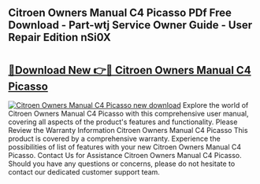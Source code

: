 ## Citroen Owners Manual C4 Picasso PDf Free Download - Part-wtj Service Owner Guide - User Repair Edition nSi0X

# <h2><a href="http://bc60408.oget.top/?id=Citroen+Owners+Manual+C4+Picasso">🔗Download New 👉🔴 Citroen Owners Manual C4 Picasso</a></h2>

[![Citroen Owners Manual C4 Picasso new download](https://i.imgur.com/5g1atiW.png)](http://bc60408.oget.top/?id=Citroen+Owners+Manual+C4+Picasso)
Explore the world of Citroen Owners Manual C4 Picasso with this comprehensive user manual, covering all aspects of the product's features and functionality. Please Review the Warranty Information Citroen Owners Manual C4 Picasso This product is covered by a comprehensive warranty. Experience the possibilities of list of features with your new Citroen Owners Manual C4 Picasso. Contact Us for Assistance Citroen Owners Manual C4 Picasso. Should you have any questions or concerns, please do not hesitate to contact our dedicated customer support team.
